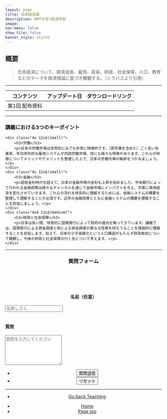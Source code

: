 ```yaml
---
layout: page
title: 日本経済論
description: 神戸大学/経済学部
image: 
nav-menu: false
show_tile: false
banner_style: style5
---
```


<!-- Main -->
<div id="main" class="alt">

<!-- One -->
<section id="one">
	<div class="inner">

<!-- Content -->

<h2>概要</h2>
<blockquote>
日本経済について、経済成長、雇用、貿易、財政、社会保障、人口、教育などのテーマを経済理論に基づき概観する。（シラバスより引用）
</blockquote>

<hr class="major" />

<div class="table-wrapper">
	<table>
		<thead>
			<tr>
				<th>コンテンツ</th>
				<th>アップデート日</th>
				<th>ダウンロードリンク</th>
			</tr>
		</thead>
		<tbody>
			<tr>
				<td>第1回 配布資料</td>
				<td></td>
				<td></td>
				<!-- <td><a href="{{ site.baseurl }}/assets/pdf/teaching/labor_econ/01-labor.pdf" class="button icon fa-file-pdf-o">file</a></td> -->
			</tr>
		</tbody>
	</table>
</div>

<hr class="major" />

<div class="row">
	<div class="12u$ 12u$(small)">
		<h3>講義における3つのキーポイント</h3>
	</div>
	
	<div class="4u 12u$(small)">
		<h3>労働</h3>
		<p>日本の労働市場は世界的にみても非常に特徴的です。（若年層を含めた）ごく低い失業率、年功序列的な雇用システムや内部労働市場、他にも様々な特徴があります。これらの特徴についてメリットやデメリットを整理した上で、日本の労働市場の輪郭をつかみましょう。</p>
	</div>
	<div class="4u 12u$(small)">
		<h3>金融</h3>
		<p>超低金利時代を超えて、日本の金融市場の金利も上昇を始めました。中央銀行によって行われる金融政策は様々なチャンネルを通じて金融市場にインパクトを与え、次第に実体経済を変化させていきます。これらの流れを体系的に理解するためには、金融システムの概要を整理して理解することが必須です。近年の金融政策とともに金融システムの概要を理解することを目指しましょう。</p>
	</div>
	<div class="4u$ 12u$(medium)">
		<h3>財政と社会保障</h3>
		<p>日本は長い間、恒常的に国債発行によって政府の歳出を賄ってきています。講義では、国債発行による資金調達と税による資金調達が異なる性質を持ちうることを理論的に理解することを目指します。加えて、日本の少子高齢化という人口構造がもたらす財政負担について概観し、今後の財政と社会保障の行く先について考えます。</p>
	</div>
</div>

<hr class="major" />

<div class="row">
	<div class="6u$ 12u$(small)" style="float: none; margin: 0 auto;">
		<header>
			<h3>質問フォーム</h3>
		</header>
		<!--質問-->
		<br>
		<form method="post" action="https://YoshitakaOgisu.pythonanywhere.com/submit_reaction"> 
			<!-- 講義識別子 -->
			<input type="hidden" name="course_id" value="jpecon">
			<!--コンテンツ識別子-->
			<input type="hidden" name="content_type" value="qa">
			<div class="row">
				<div class="4u 12u$(small)">
					<h4 align="center">名前（任意）</h4>
				</div>
				<div class="8u$ 12u$(small)">
					<input type="text" name="student_name" id="student_name" placeholder="名無しさん"/>
				</div>
			</div>
			<br>
			<!-- 質問内容 -->
			<h4>質問</h4>
			<textarea name="jpecon_question" id="jpecon_question" 
					placeholder="質問を入力してください" rows="6" required></textarea>
			<br>
			<div class="12u$" align="center">
				<ul class="actions">
					<li><input type="submit" value="質問送信" class="special" /></li>
					<li><input type="reset" value="リセット" /></li>
				</ul>
			</div>
		</form>
	</div>
</div>



<hr class="major" />

<section>
  <div class="inner" align="center">
	<ul class="actions">
	  <li><a href="{{ site.baseurl }}/03-teaching.html" class="button">Go back Teaching</a></li>
	</ul>
  </div>
</section>

<section>
  <div class="inner" align="center">
	<ul class="actions">
	  <li><a href="index.html" class="button">Home</a></li>
	  <li><a href="#banner" class="button special scroll">Page top</a></li>
	</ul>
  </div>
</section>

</div>
</section>

</div>

